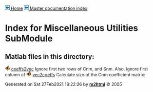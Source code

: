 [![\<](../../../../left.png) Home](../../../../../index.md)     [![\<](../../../../left.png) Master documentation index](../../../../../documentation.md)
 

# Index for Miscellaneous Utilities SubModule

## Matlab files in this directory:

 
  ![](../../../../matlabicon.gif) [coeffs2vec](coeffs2vec.md)   Ignore first two rows of Cnm, and Snm. Also, ignore first column of
  ![](../../../../matlabicon.gif) [vec2coeffs](vec2coeffs.md)   Calculate size of the Cnm coefficient matrix:
 



Generated on Sat 27Feb2021 18:22:26 by
**[m2html](http://www.artefact.tk/software/matlab/m2html/ "Matlab Documentation in HTML")**
© 2005